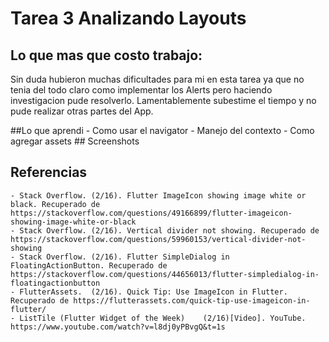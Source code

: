 # Tarea 3 Analizando Layouts

## Lo que mas que costo trabajo:
  <p>
    Sin duda hubieron muchas dificultades para mi en esta tarea ya que no tenia del todo claro como implementar los Alerts pero haciendo investigacion pude resolverlo.
    Lamentablemente subestime el tiempo y no pude realizar otras partes del App. 
  
  </p> 
  ##Lo que aprendi 
    - Como usar el navigator
    - Manejo del contexto
    - Como agregar assets
  ## Screenshots


  ## Referencias
    - Stack Overflow. (2/16). Flutter ImageIcon showing image white or black. Recuperado de https://stackoverflow.com/questions/49166899/flutter-imageicon-showing-image-white-or-black
    - Stack Overflow. (2/16). Vertical divider not showing. Recuperado de https://stackoverflow.com/questions/59960153/vertical-divider-not-showing
    - Stack Overflow. (2/16). Flutter SimpleDialog in FloatingActionButton. Recuperado de https://stackoverflow.com/questions/44656013/flutter-simpledialog-in-floatingactionbutton
    - FlutterAssets.  (2/16). Quick Tip: Use ImageIcon in Flutter. Recuperado de https://flutterassets.com/quick-tip-use-imageicon-in-flutter/
    - ListTile (Flutter Widget of the Week)    (2/16)[Video]. YouTube. https://www.youtube.com/watch?v=l8dj0yPBvgQ&t=1s





